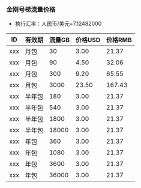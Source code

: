 ### 金刚号梯流量价格

- 执行汇率：人民币/美元=7.12482000

|ID|有效期|流量GB|价格USD|价格RMB|
|------| ------| ------| ------| ------|
|xxx|月包|30|3.00|21.37|
|xxx|月包|90|4.50|32.06|
|xxx|月包|300|9.20|65.55|
|xxx|月包|3000|23.50|167.43|
|xxx|半年包|180|3.00|21.37|
|xxx|半年包|540|3.00|21.37|
|xxx|半年包|1800|3.00|21.37|
|xxx|半年包|18000|3.00|21.37|
|xxx|年包|360|3.00|21.37|
|xxx|年包|1080|3.00|21.37|
|xxx|年包|3600|3.00|21.37|
|xxx|年包|36000|3.00|21.37|
